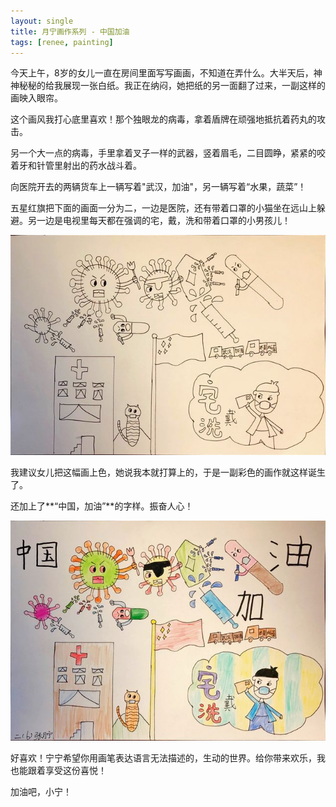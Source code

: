 ```yaml
---
layout: single
title: 月宁画作系列 - 中国加油
tags: [renee, painting]
---
```


今天上午，8岁的女儿一直在房间里面写写画画，不知道在弄什么。大半天后，神神秘秘的给我展现一张白纸。我正在纳闷，她把纸的另一面翻了过来，一副这样的画映入眼帘。

这个画风我打心底里喜欢！那个独眼龙的病毒，拿着盾牌在顽强地抵抗着药丸的攻击。

另一个大一点的病毒，手里拿着叉子一样的武器，竖着眉毛，二目圆睁，紧紧的咬着牙和针管里射出的药水战斗着。

向医院开去的两辆货车上一辆写着"武汉，加油"，另一辆写着“水果，蔬菜”！

五星红旗把下面的画面一分为二，一边是医院，还有带着口罩的小猫坐在远山上躲避。另一边是电视里每天都在强调的宅，戴，洗和带着口罩的小男孩儿！

![IMG_1708_med](../assets/img/Renee/IMG_1708_med.JPG)

我建议女儿把这幅画上色，她说我本就打算上的，于是一副彩色的画作就这样诞生了。

还加上了**“中国，加油”**的字样。振奋人心！

![IMG_1709_med](../assets/img/Renee/IMG_1709_med.JPG)

好喜欢！宁宁希望你用画笔表达语言无法描述的，生动的世界。给你带来欢乐，我也能跟着享受这份喜悦！

加油吧，小宁！

